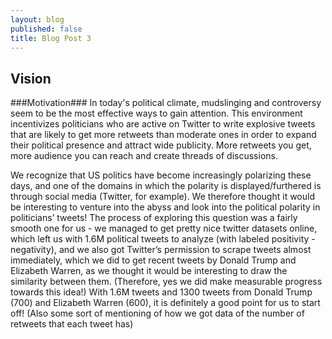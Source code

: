 ```yaml
---
layout: blog
published: false
title: Blog Post 3
---
```

## Vision ##

###Motivation###
In today's political climate, mudslinging and controversy seem to be the most effective ways to gain attention. This environment incentivizes politicians who are active on Twitter to write explosive tweets that are likely to get more retweets than moderate ones in order to expand their political presence and attract wide publicity. More retweets you get, more audience you can reach and create threads of discussions.

We recognize that US politics have become increasingly polarizing these days, and one of the domains in which the polarity is displayed/furthered is through social media (Twitter, for example). We therefore thought it would be interesting to venture into the abyss and look into the political polarity in politicians’ tweets! The process of exploring this question was a fairly smooth one for us - we managed to get pretty nice twitter datasets online, which left us with 1.6M political tweets to analyze (with labeled positivity - negativity), and we also got Twitter’s permission to scrape tweets almost immediately, which we did to get recent tweets by Donald Trump and Elizabeth Warren, as we thought it would be interesting to draw the similarity between them. (Therefore, yes we did make measurable progress towards this idea!) With 1.6M tweets and 1300 tweets from Donald Trump (700) and Elizabeth Warren (600), it is definitely a good point for us to start off! (Also some sort of mentioning of how we got data of the number of retweets that each tweet has)
